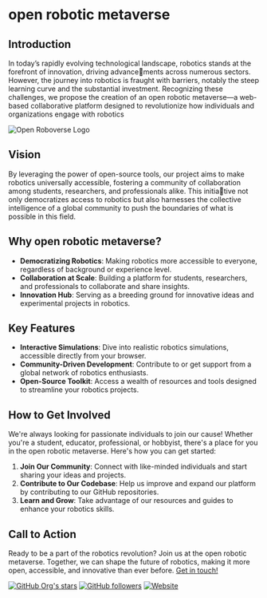 # open robotic metaverse

## Introduction

In today’s rapidly evolving technological landscape, robotics stands at the forefront of innovation, driving advancements across numerous sectors. However, the journey into robotics is fraught with barriers, notably the steep learning curve and the substantial investment. Recognizing these challenges, we propose the creation of an open robotic metaverse—a web-based collaborative platform designed to revolutionize how individuals and organizations engage with robotics

![Open Roboverse Logo](https://raw.githubusercontent.com/openroboverse/knowledge-base/main/docs/assets/icon.png)

## Vision

By leveraging the power of open-source tools, our project aims to make robotics universally accessible, fostering a community of collaboration among students, researchers, and professionals alike. This initiative not only democratizes access to robotics but also harnesses the collective intelligence of a global community to push the boundaries of what is possible in this field.

## Why open robotic metaverse?

- **Democratizing Robotics**: Making robotics more accessible to everyone, regardless of background or experience level.
- **Collaboration at Scale**: Building a platform for students, researchers, and professionals to collaborate and share insights.
- **Innovation Hub**: Serving as a breeding ground for innovative ideas and experimental projects in robotics.

## Key Features

- **Interactive Simulations**: Dive into realistic robotics simulations, accessible directly from your browser.
- **Community-Driven Development**: Contribute to or get support from a global network of robotics enthusiasts.
- **Open-Source Toolkit**: Access a wealth of resources and tools designed to streamline your robotics projects.

## How to Get Involved

We're always looking for passionate individuals to join our cause! Whether you're a student, educator, professional, or hobbyist, there's a place for you in the open robotic metaverse. Here's how you can get started:

1. **Join Our Community**: Connect with like-minded individuals and start sharing your ideas and projects.
2. **Contribute to Our Codebase**: Help us improve and expand our platform by contributing to our GitHub repositories.
3. **Learn and Grow**: Take advantage of our resources and guides to enhance your robotics skills.

## Call to Action

Ready to be a part of the robotics revolution? Join us at the open robotic metaverse. Together, we can shape the future of robotics, making it more open, accessible, and innovative than ever before. [Get in touch!](https://openroboticmetaverse.org/contact)

<!-- Badges for quick stats -->
[![GitHub Org's stars](https://img.shields.io/github/stars/openroboticmetaverse)](https://github.com/openroboticmetaverse) [![GitHub followers](https://img.shields.io/github/followers/openroboticmetaverse)](https://github.com/openroboticmetaverse)  [![Website](https://img.shields.io/website?url=https%3A%2F%2Fopenroboticmetaverse.org%2F)](https://openroboticmetaverse.org/)



